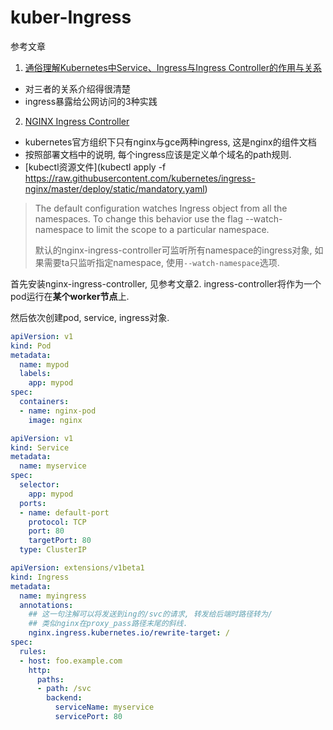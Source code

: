 # kuber-Ingress

参考文章

1. [通俗理解Kubernetes中Service、Ingress与Ingress Controller的作用与关系](https://cloud.tencent.com/developer/article/1326535)
  - 对三者的关系介绍得很清楚
  - ingress暴露给公网访问的3种实践
2. [NGINX Ingress Controller](https://kubernetes.github.io/ingress-nginx/)
  - kubernetes官方组织下只有nginx与gce两种ingress, 这是nginx的组件文档
  - 按照部署文档中的说明, 每个ingress应该是定义单个域名的path规则.
  - [kubectl资源文件](kubectl apply -f https://raw.githubusercontent.com/kubernetes/ingress-nginx/master/deploy/static/mandatory.yaml)

> The default configuration watches Ingress object from all the namespaces. To change this behavior use the flag --watch-namespace to limit the scope to a particular namespace.
> 
> 默认的nginx-ingress-controller可监听所有namespace的ingress对象, 如果需要ta只监听指定namespace, 使用`--watch-namespace`选项.

首先安装nginx-ingress-controller, 见参考文章2. ingress-controller将作为一个pod运行在**某个worker节点**上.

然后依次创建pod, service, ingress对象.

```yaml
apiVersion: v1
kind: Pod
metadata:
  name: mypod
  labels:
    app: mypod
spec:
  containers:
  - name: nginx-pod
    image: nginx
```

```yaml
apiVersion: v1
kind: Service
metadata:
  name: myservice
spec:
  selector:
    app: mypod
  ports:
  - name: default-port
    protocol: TCP
    port: 80
    targetPort: 80
  type: ClusterIP
```

```yaml
apiVersion: extensions/v1beta1
kind: Ingress
metadata:
  name: myingress
  annotations:
    ## 这一句注解可以将发送到ing的/svc的请求, 转发给后端时路径转为/
    ## 类似nginx在proxy_pass路径末尾的斜线.
    nginx.ingress.kubernetes.io/rewrite-target: /
spec:
  rules:
  - host: foo.example.com
    http:
      paths:
      - path: /svc
        backend:
          serviceName: myservice
          servicePort: 80
```